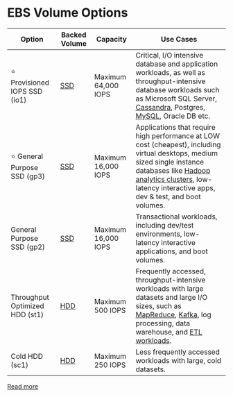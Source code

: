 # EBS Volume Options

| Option                            | Backed Volume                                              | Capacity            | Use Cases                                                                                                                                                                                                                                                                                                                                 |
|-----------------------------------|------------------------------------------------------------|---------------------|-------------------------------------------------------------------------------------------------------------------------------------------------------------------------------------------------------------------------------------------------------------------------------------------------------------------------------------------|
| :star: Provisioned IOPS SSD (io1) | [SSD](https://github.com/Anshul619/HLD-System-Designs/blob/main/11_FileStorages/StorageOptions.md) | Maximum 64,000 IOPS | Critical, I/O intensive database and application workloads, as well as throughput-intensive database workloads such as Microsoft SQL Server, [Cassandra](https://github.com/Anshul619/HLD-System-Designs/blob/main/3_Databases/11_WideColumn-Databases/ApacheCasandra.md), Postgres, [MySQL](), Oracle DB etc.                                                   |
| :star: General Purpose SSD (gp3)  | [SSD](https://github.com/Anshul619/HLD-System-Designs/blob/main/11_FileStorages/StorageOptions.md) | Maximum 16,000 IOPS | Applications that require high performance at LOW cost (cheapest), including virtual desktops, medium sized single instance databases like [Hadoop analytics clusters](https://github.com/Anshul619/HLD-System-Designs/blob/main/6_BigData/ApacheHadoop/Readme.md), low-latency interactive apps, dev & test, and boot volumes.         |
| General Purpose SSD (gp2)         | [SSD](https://github.com/Anshul619/HLD-System-Designs/blob/main/11_FileStorages/StorageOptions.md) | Maximum 16,000 IOPS | Transactional workloads, including dev/test environments, low-latency interactive applications, and boot volumes.                                                                                                                                                                                                                         |
| Throughput Optimized HDD (st1)    | [HDD](https://github.com/Anshul619/HLD-System-Designs/blob/main/11_FileStorages/StorageOptions.md) | Maximum 500 IOPS    | Frequently accessed, throughput-intensive workloads with large datasets and large I/O sizes, such as [MapReduce](https://github.com/Anshul619/HLD-System-Designs/blob/main/6_BigData/DataProcessing/ApacheMapReduce/Readme.md), [Kafka](https://github.com/Anshul619/HLD-System-Designs/blob/main/4_MessageBrokersEDA/Kafka/Readme.md), log processing, data warehouse, and [ETL workloads](). |
| Cold HDD (sc1)                    | [HDD](https://github.com/Anshul619/HLD-System-Designs/blob/main/11_FileStorages/StorageOptions.md) | Maximum 250 IOPS    | Less frequently accessed workloads with large, cold datasets.                                                                                                                                                                                                                                                                             |

[Read more](https://docs.aws.amazon.com/AWSEC2/latest/UserGuide/ebs-volume-types.html)